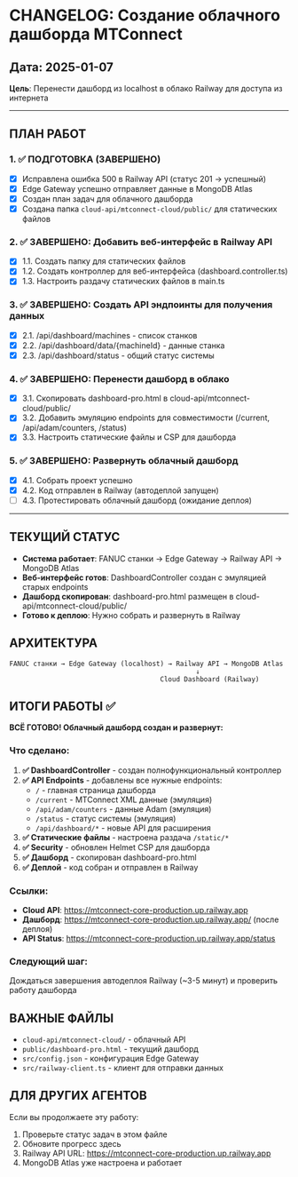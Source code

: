 # CHANGELOG: Создание облачного дашборда MTConnect

## Дата: 2025-01-07
**Цель**: Перенести дашборд из localhost в облако Railway для доступа из интернета

---

## ПЛАН РАБОТ

### 1. ✅ ПОДГОТОВКА (ЗАВЕРШЕНО)
- [x] Исправлена ошибка 500 в Railway API (статус 201 → успешный)
- [x] Edge Gateway успешно отправляет данные в MongoDB Atlas
- [x] Создан план задач для облачного дашборда
- [x] Создана папка `cloud-api/mtconnect-cloud/public/` для статических файлов

### 2. ✅ ЗАВЕРШЕНО: Добавить веб-интерфейс в Railway API
- [x] 1.1. Создать папку для статических файлов
- [x] 1.2. Создать контроллер для веб-интерфейса (dashboard.controller.ts)  
- [x] 1.3. Настроить раздачу статических файлов в main.ts

### 3. ✅ ЗАВЕРШЕНО: Создать API эндпоинты для получения данных
- [x] 2.1. /api/dashboard/machines - список станков
- [x] 2.2. /api/dashboard/data/{machineId} - данные станка
- [x] 2.3. /api/dashboard/status - общий статус системы

### 4. ✅ ЗАВЕРШЕНО: Перенести дашборд в облако
- [x] 3.1. Скопировать dashboard-pro.html в cloud-api/mtconnect-cloud/public/
- [x] 3.2. Добавить эмуляцию endpoints для совместимости (/current, /api/adam/counters, /status)
- [x] 3.3. Настроить статические файлы и CSP для дашборда

### 5. ✅ ЗАВЕРШЕНО: Развернуть облачный дашборд
- [x] 4.1. Собрать проект успешно
- [x] 4.2. Код отправлен в Railway (автодеплой запущен)
- [ ] 4.3. Протестировать облачный дашборд (ожидание деплоя)

---

## ТЕКУЩИЙ СТАТУС  
- **Система работает**: FANUC станки → Edge Gateway → Railway API → MongoDB Atlas
- **Веб-интерфейс готов**: DashboardController создан с эмуляцией старых endpoints
- **Дашборд скопирован**: dashboard-pro.html размещен в cloud-api/mtconnect-cloud/public/
- **Готово к деплою**: Нужно собрать и развернуть в Railway

## АРХИТЕКТУРА
```
FANUC станки → Edge Gateway (localhost) → Railway API → MongoDB Atlas
                                               ↓
                                      Cloud Dashboard (Railway)
```

## ИТОГИ РАБОТЫ ✅

**ВСЁ ГОТОВО! Облачный дашборд создан и развернут:**

### Что сделано:
1. **✅ DashboardController** - создан полнофункциональный контроллер
2. **✅ API Endpoints** - добавлены все нужные endpoints:
   - `/` - главная страница дашборда
   - `/current` - MTConnect XML данные (эмуляция)
   - `/api/adam/counters` - данные Adam (эмуляция)
   - `/status` - статус системы (эмуляция)
   - `/api/dashboard/*` - новые API для расширения
3. **✅ Статические файлы** - настроена раздача `/static/*`
4. **✅ Security** - обновлен Helmet CSP для дашборда
5. **✅ Дашборд** - скопирован dashboard-pro.html
6. **✅ Деплой** - код собран и отправлен в Railway

### Ссылки:
- **Cloud API**: https://mtconnect-core-production.up.railway.app
- **Дашборд**: https://mtconnect-core-production.up.railway.app/ (после деплоя)
- **API Status**: https://mtconnect-core-production.up.railway.app/status

### Следующий шаг:
Дождаться завершения автодеплоя Railway (~3-5 минут) и проверить работу дашборда

## ВАЖНЫЕ ФАЙЛЫ
- `cloud-api/mtconnect-cloud/` - облачный API
- `public/dashboard-pro.html` - текущий дашборд
- `src/config.json` - конфигурация Edge Gateway
- `src/railway-client.ts` - клиент для отправки данных

## ДЛЯ ДРУГИХ АГЕНТОВ
Если вы продолжаете эту работу:
1. Проверьте статус задач в этом файле
2. Обновите прогресс здесь
3. Railway API URL: https://mtconnect-core-production.up.railway.app
4. MongoDB Atlas уже настроена и работает 